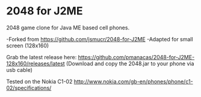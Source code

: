 2048 for J2ME
=============

2048 game clone for Java ME based cell phones.

-Forked from https://github.com/jsmucr/2048-for-J2ME
-Adapted for small screen (128x160)

Grab the latest release here:
https://github.com/pmanacas/2048-for-J2ME-128x160/releases/latest
(Download and copy the 2048.jar to your phone via usb cable)

Tested on the Nokia C1-02
http://www.nokia.com/gb-en/phones/phone/c1-02/specifications/
